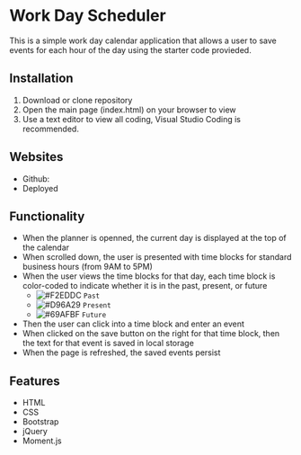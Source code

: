 # Work Day Scheduler
This is a simple work day calendar application that allows a user to save events for each hour of the day using the starter code provieded.

## Installation
1. Download or clone repository
2. Open the main page (index.html) on your browser to view
3. Use a text editor to view all coding, Visual Studio Coding is recommended.

## Websites
* Github:
* Deployed

## Functionality
* When the planner is openned, the current day is displayed at the top of the calendar
* When scrolled down, the user is presented with time blocks for standard business hours (from 9AM to 5PM)
* When the user views the time blocks for that day, each time block is color-coded to indicate whether it is in the past, present, or future
  * ![#F2EDDC](https://via.placeholder.com/15/F2EDDC/000000?text=+) `Past` 
  * ![#D96A29](https://via.placeholder.com/15/D96A29/000000?text=+) `Present`
  * ![#69AFBF](https://via.placeholder.com/15/1589F0/000000?text=+) `Future` 
* Then the user can click into a time block and enter an event
* When clicked on the save button on the right for that time block, then the text for that event is saved in local storage
* When the page is refreshed, the saved events persist

## Features
* HTML
* CSS
* Bootstrap
* jQuery
* Moment.js